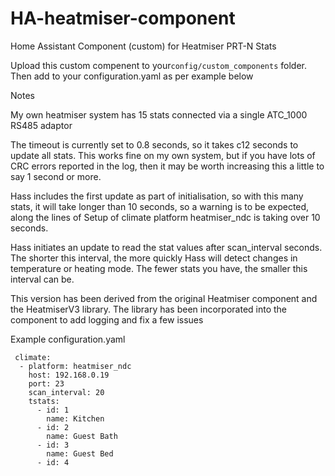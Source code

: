# HA-heatmiser-component
Home Assistant Component (custom) for Heatmiser PRT-N Stats

Upload this custom compenent to your`config/custom_components` folder. Then add to your configuration.yaml as per example below

Notes

My own heatmiser system has 15 stats connected via a single  ATC_1000 RS485 adaptor

The timeout is currently set to 0.8 seconds, so it takes c12 seconds to update all stats. This works fine on my own system, but if you have lots of CRC errors reported in the log, then it may be worth increasing this a little to say 1 second or more.

Hass includes the first update as part of initialisation, so with this many stats, it will take longer than 10 seconds, so a warning is to be expected, along the lines of 
Setup of climate platform heatmiser_ndc is taking over 10 seconds.

Hass initiates an update to read the stat values after scan_interval seconds. The shorter this interval, the more quickly Hass will detect changes in temperature or heating mode. The fewer stats you have, the smaller this interval can be.

This version has been derived from the original Heatmiser component and the HeatmiserV3 library. The library has been incorporated into the component to add logging and fix a few issues


Example configuration.yaml
```
 climate:
  - platform: heatmiser_ndc
    host: 192.168.0.19
    port: 23
    scan_interval: 20
    tstats:
      - id: 1
        name: Kitchen
      - id: 2
        name: Guest Bath
      - id: 3
        name: Guest Bed
      - id: 4

```
